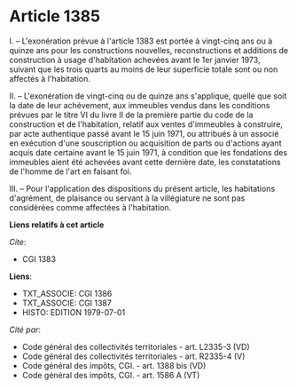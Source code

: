# Article 1385

I. – L'exonération prévue à l'article 1383 est portée à vingt-cinq ans ou à quinze ans pour les constructions nouvelles,
reconstructions et additions de construction à usage d'habitation achevées avant le 1er janvier 1973, suivant que les trois
quarts au moins de leur superficie totale sont ou non affectés à l'habitation.

II. – L'exonération de vingt-cinq ou de quinze ans s'applique, quelle que soit la date de leur achévement, aux immeubles
vendus dans les conditions prévues par le titre VI du livre II de la première partie du code de la construction et de
l'habitation, relatif aux ventes d'immeubles à construire, par acte authentique passé avant le 15 juin 1971, ou attribués à
un associé en exécution d'une souscription ou acquisition de parts ou d'actions ayant acquis date certaine avant le 15 juin
1971, à condition que les fondations des immeubles aient été achevées avant cette dernière date, les constatations de l'homme
de l'art en faisant foi.

III. – Pour l'application des dispositions du présent article, les habitations d'agrément, de plaisance ou servant à la
villégiature ne sont pas considérées comme affectées à l'habitation.

**Liens relatifs à cet article**

_Cite_:

  - CGI 1383

**Liens**:

  - TXT_ASSOCIE: CGI 1386
  - TXT_ASSOCIE: CGI 1387
  - HISTO: EDITION 1979-07-01

_Cité par_:

  - Code général des collectivités territoriales - art. L2335-3 (VD)
  - Code général des collectivités territoriales - art. R2335-4 (V)
  - Code général des impôts, CGI. - art. 1388 bis (VD)
  - Code général des impôts, CGI. - art. 1586 A (VT)
